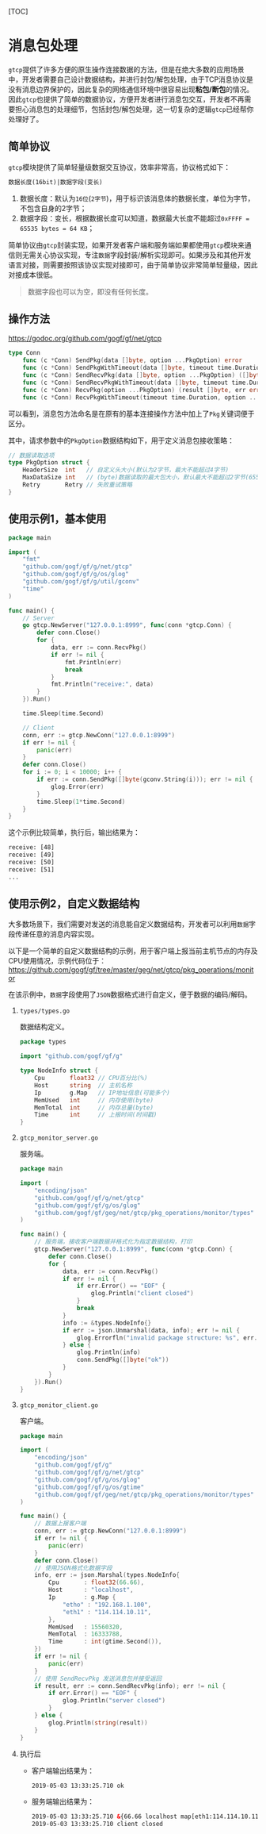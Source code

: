 
[TOC]

# 消息包处理

`gtcp`提供了许多方便的原生操作连接数据的方法，但是在绝大多数的应用场景中，开发者需要自己设计数据结构，并进行封包/解包处理，由于TCP消息协议是没有消息边界保护的，因此复杂的网络通信环境中很容易出现**粘包/断包**的情况。因此`gtcp`也提供了简单的数据协议，方便开发者进行消息包交互，开发者不再需要担心消息包的处理细节，包括封包/解包处理，这一切复杂的逻辑`gtcp`已经帮你处理好了。

## 简单协议

`gtcp`模块提供了简单轻量级数据交互协议，效率非常高，协议格式如下：
```html
数据长度(16bit)|数据字段(变长)
```
1. 数据长度：默认为`16位`(`2字节`)，用于标识该消息体的数据长度，单位为字节，不包含自身的2字节；
1. 数据字段：变长，根据数据长度可以知道，数据最大长度不能超过`0xFFFF = 65535 bytes = 64 KB`；

简单协议由`gtcp`封装实现，如果开发者客户端和服务端如果都使用`gtcp`模块来通信则无需关心协议实现，专注`数据`字段封装/解析实现即可。如果涉及和其他开发语言对接，则需要按照该协议实现对接即可，由于简单协议非常简单轻量级，因此对接成本很低。

> 数据字段也可以为空，即没有任何长度。

## 操作方法

https://godoc.org/github.com/gogf/gf/net/gtcp

```go
type Conn
    func (c *Conn) SendPkg(data []byte, option ...PkgOption) error
    func (c *Conn) SendPkgWithTimeout(data []byte, timeout time.Duration, option ...PkgOption) error
    func (c *Conn) SendRecvPkg(data []byte, option ...PkgOption) ([]byte, error)
    func (c *Conn) SendRecvPkgWithTimeout(data []byte, timeout time.Duration, option ...PkgOption) ([]byte, error)
    func (c *Conn) RecvPkg(option ...PkgOption) (result []byte, err error)
    func (c *Conn) RecvPkgWithTimeout(timeout time.Duration, option ...PkgOption) ([]byte, error)
```
可以看到，消息包方法命名是在原有的基本连接操作方法中加上了`Pkg`关键词便于区分。

其中，请求参数中的`PkgOption`数据结构如下，用于定义消息包接收策略：
```go
// 数据读取选项
type PkgOption struct {
	HeaderSize  int   // 自定义头大小(默认为2字节，最大不能超过4字节)
	MaxDataSize int   // (byte)数据读取的最大包大小，默认最大不能超过2字节(65535 byte)
	Retry       Retry // 失败重试策略
}
```

## 使用示例1，基本使用

```go
package main

import (
	"fmt"
	"github.com/gogf/gf/g/net/gtcp"
	"github.com/gogf/gf/g/os/glog"
	"github.com/gogf/gf/g/util/gconv"
	"time"
)

func main() {
	// Server
	go gtcp.NewServer("127.0.0.1:8999", func(conn *gtcp.Conn) {
		defer conn.Close()
		for {
			data, err := conn.RecvPkg()
			if err != nil {
				fmt.Println(err)
				break
			}
			fmt.Println("receive:", data)
		}
	}).Run()

	time.Sleep(time.Second)

	// Client
	conn, err := gtcp.NewConn("127.0.0.1:8999")
	if err != nil {
		panic(err)
	}
	defer conn.Close()
	for i := 0; i < 10000; i++ {
		if err := conn.SendPkg([]byte(gconv.String(i))); err != nil {
			glog.Error(err)
		}
		time.Sleep(1*time.Second)
	}
}
```
这个示例比较简单，执行后，输出结果为：
```html
receive: [48]
receive: [49]
receive: [50]
receive: [51]
...
```

## 使用示例2，自定义数据结构

大多数场景下，我们需要对发送的消息能自定义数据结构，开发者可以利用`数据`字段传递任意的消息内容实现。

以下是一个简单的自定义数据结构的示例，用于客户端上报当前主机节点的内存及CPU使用情况，示例代码位于：https://github.com/gogf/gf/tree/master/geg/net/gtcp/pkg_operations/monitor

在该示例中，`数据`字段使用了`JSON`数据格式进行自定义，便于数据的编码/解码。

1. `types/types.go`

    数据结构定义。
    ```go
    package types

    import "github.com/gogf/gf/g"

    type NodeInfo struct {
        Cpu       float32 // CPU百分比(%)
        Host      string  // 主机名称
        Ip        g.Map   // IP地址信息(可能多个)
        MemUsed   int     // 内存使用(byte)
        MemTotal  int     // 内存总量(byte)
        Time      int     // 上报时间(时间戳)
    }
    ```
1. `gtcp_monitor_server.go`

    服务端。
    ```go
    package main

    import (
        "encoding/json"
        "github.com/gogf/gf/g/net/gtcp"
        "github.com/gogf/gf/g/os/glog"
        "github.com/gogf/gf/geg/net/gtcp/pkg_operations/monitor/types"
    )

    func main() {
        // 服务端，接收客户端数据并格式化为指定数据结构，打印
        gtcp.NewServer("127.0.0.1:8999", func(conn *gtcp.Conn) {
            defer conn.Close()
            for {
                data, err := conn.RecvPkg()
                if err != nil {
                    if err.Error() == "EOF" {
                        glog.Println("client closed")
                    }
                    break
                }
                info := &types.NodeInfo{}
                if err := json.Unmarshal(data, info); err != nil {
                    glog.Errorfln("invalid package structure: %s", err.Error())
                } else {
                    glog.Println(info)
                    conn.SendPkg([]byte("ok"))
                }
            }
        }).Run()
    }
    ```
1. `gtcp_monitor_client.go`

    客户端。
    ```go
    package main

    import (
        "encoding/json"
        "github.com/gogf/gf/g"
        "github.com/gogf/gf/g/net/gtcp"
        "github.com/gogf/gf/g/os/glog"
        "github.com/gogf/gf/g/os/gtime"
        "github.com/gogf/gf/geg/net/gtcp/pkg_operations/monitor/types"
    )

    func main() {
        // 数据上报客户端
        conn, err := gtcp.NewConn("127.0.0.1:8999")
        if err != nil {
            panic(err)
        }
        defer conn.Close()
        // 使用JSON格式化数据字段
        info, err := json.Marshal(types.NodeInfo{
            Cpu       : float32(66.66),
            Host      : "localhost",
            Ip        : g.Map {
                "etho" : "192.168.1.100",
                "eth1" : "114.114.10.11",
            },
            MemUsed   : 15560320,
            MemTotal  : 16333788,
            Time      : int(gtime.Second()),
        })
        if err != nil {
            panic(err)
        }
        // 使用 SendRecvPkg 发送消息包并接受返回
        if result, err := conn.SendRecvPkg(info); err != nil {
            if err.Error() == "EOF" {
                glog.Println("server closed")
            }
        } else {
            glog.Println(string(result))
        }
    }
    ```
1. 执行后
    - 客户端输出结果为：
        ```html
        2019-05-03 13:33:25.710 ok
        ```
    - 服务端输出结果为：
        ```html
        2019-05-03 13:33:25.710 &{66.66 localhost map[eth1:114.114.10.11 etho:192.168.1.100] 15560320 16333788 1556861605}
        2019-05-03 13:33:25.710 client closed
        ```
